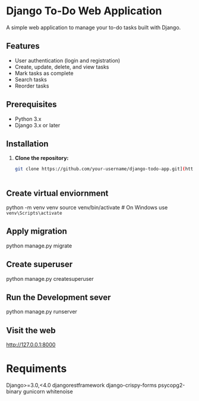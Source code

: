 # Django To-Do Web Application

A simple web application to manage your to-do tasks built with Django.

## Features

- User authentication (login and registration)
- Create, update, delete, and view tasks
- Mark tasks as complete
- Search tasks
- Reorder tasks

## Prerequisites

- Python 3.x
- Django 3.x or later

## Installation

1. **Clone the repository:**
   ```bash
   git clone https://github.com/your-username/django-todo-app.git](https://github.com/km-wahid/TO-DO_new_look
 
## Create virtual enviornment 
python -m venv venv
source venv/bin/activate   # On Windows use `venv\Scripts\activate`

## Apply migration
python manage.py migrate

## Create superuser
python manage.py createsuperuser

## Run the Development sever
python manage.py runserver

## Visit the web
http://127.0.0.1:8000


# Requiments

Django>=3.0,<4.0 
djangorestframework
django-crispy-forms
psycopg2-binary
gunicorn
whitenoise
